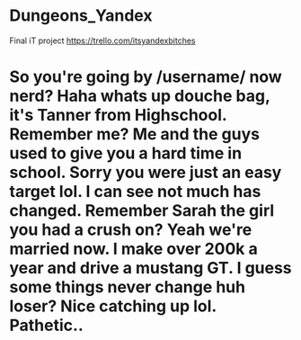 # Dungeons_Yandex
Final iT project
https://trello.com/itsyandexbitches
# So you're going by /username/ now nerd? Haha whats up douche bag, it's Tanner from Highschool. Remember me? Me and the guys used to give you a hard time in school. Sorry you were just an easy target lol. I can see not much has changed. Remember Sarah the girl you had a crush on? Yeah we're married now. I make over 200k a year and drive a mustang GT. I guess some things never change huh loser? Nice catching up lol. Pathetic..
